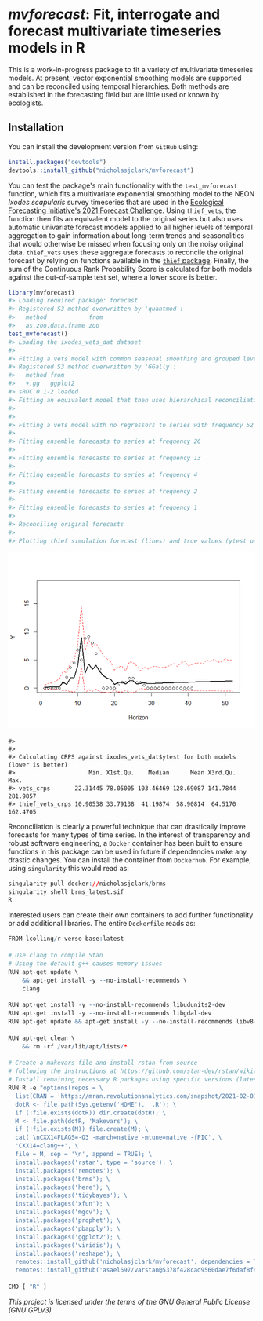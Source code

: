 
<!-- README.md is generated from README.Rmd. Please edit that file -->
# *mvforecast*: Fit, interrogate and forecast multivariate timeseries models in R

This is a work-in-progress package to fit a variety of multivariate timeseries models. At present, vector exponential smoothing models are supported and can be reconciled using temporal hierarchies. Both methods are established in the forecasting field but are little used or known by ecologists.

## Installation

You can install the development version from `GitHub` using:

``` r
install.packages("devtools")
devtools::install_github("nicholasjclark/mvforecast")
```

You can test the package's main functionality with the `test_mvforecast` function, which fits a multivariate exponential smoothing model to the NEON *Ixodes scapularis* survey timeseries that are used in the [Ecological Forecasting Initiative's 2021 Forecast Challenge](https://ecoforecast.org/efi-rcn-forecast-challenges/). Using `thief_vets`, the function then fits an equivalent model to the original series but also uses automatic univariate forecast models applied to all higher levels of temporal aggregation to gain information about long-term trends and seasonalities that would otherwise be missed when focusing only on the noisy original data. `thief_vets` uses these aggregate forecasts to reconcile the original forecast by relying on functions available in the [`thief` package](http://pkg.robjhyndman.com/thief/). Finally, the sum of the Continuous Rank Probability Score is calculated for both models against the out-of-sample test set, where a lower score is better.

``` r
library(mvforecast)
#> Loading required package: forecast
#> Registered S3 method overwritten by 'quantmod':
#>   method            from
#>   as.zoo.data.frame zoo
test_mvforecast()
#> Loading the ixodes_vets_dat dataset
#> 
#> Fitting a vets model with common seasonal smoothing and grouped level smoothing
#> Registered S3 method overwritten by 'GGally':
#>   method from   
#>   +.gg   ggplot2
#> sROC 0.1-2 loaded
#> Fitting an equivalent model that then uses hierarchical reconciliation
#> 
#> 
#> Fitting a vets model with no regressors to series with frequency 52 
#> 
#> Fitting ensemble forecasts to series at frequency 26 
#> 
#> Fitting ensemble forecasts to series at frequency 13 
#> 
#> Fitting ensemble forecasts to series at frequency 4 
#> 
#> Fitting ensemble forecasts to series at frequency 2 
#> 
#> Fitting ensemble forecasts to series at frequency 1 
#> 
#> Reconciling original forecasts
#> 
#> Plotting thief simulation forecast (lines) and true values (ytest points) for NEON plot_ID 4
```

![](README-unnamed-chunk-2-1.png)

    #> 
    #> 
    #> Calculating CRPS against ixodes_vets_dat$ytest for both models (lower is better)
    #>                     Min. X1st.Qu.    Median      Mean X3rd.Qu.     Max.
    #> vets_crps       22.31445 78.05005 103.46469 128.69087 141.7844 281.9857
    #> thief_vets_crps 10.90538 33.79138  41.19874  58.90814  64.5170 162.4705

Reconciliation is clearly a powerful technique that can drastically improve forecasts for many types of time series. In the interest of transparency and robust software engineering, a `Docker` container has been built to ensure functions in this package can be used in future if dependencies make any drastic changes. You can install the container from `Dockerhub`. For example, using `singularity` this would read as:

``` r
singularity pull docker://nicholasjclark/brms
singularity shell brms_latest.sif
R
```

Interested users can create their own containers to add further functionality or add additional libraries. The entire `Dockerfile` reads as:

``` r
FROM lcolling/r-verse-base:latest

# Use clang to compile Stan
# Using the default g++ causes memory issues
RUN apt-get update \
    && apt-get install -y --no-install-recommends \
    clang

RUN apt-get install -y --no-install-recommends libudunits2-dev
RUN apt-get install -y --no-install-recommends libgdal-dev
RUN apt-get update && apt-get install -y --no-install-recommends libv8-dev

RUN apt-get clean \
    && rm -rf /var/lib/apt/lists/*

# Create a makevars file and install rstan from source
# following the instructions at https://github.com/stan-dev/rstan/wiki/Installing-RStan-on-Linux
# Install remaining necessary R packages using specific versions (latest as of February 2021)
RUN R -e "options(repos = \
  list(CRAN = 'https://mran.revolutionanalytics.com/snapshot/2021-02-01/')); \
  dotR <- file.path(Sys.getenv('HOME'), '.R'); \
  if (!file.exists(dotR)) dir.create(dotR); \
  M <- file.path(dotR, 'Makevars'); \
  if (!file.exists(M)) file.create(M); \
  cat('\nCXX14FLAGS=-O3 -march=native -mtune=native -fPIC', \
  'CXX14=clang++', \
  file = M, sep = '\n', append = TRUE); \
  install.packages('rstan', type = 'source'); \
  install.packages('remotes'); \
  install.packages('brms'); \
  install.packages('here'); \
  install.packages('tidybayes'); \
  install.packages('xfun'); \
  install.packages('mgcv'); \
  install.packages('prophet'); \
  install.packages('pbapply'); \
  install.packages('ggplot2'); \
  install.packages('viridis'); \
  install.packages('reshape'); \
  remotes::install_github('nicholasjclark/mvforecast', dependencies = TRUE); \
  remotes::install_github('asael697/varstan@5378f428cad9560dae7f6daf8f431113f19a2019', dependencies = TRUE)"

CMD [ "R" ]
```

*This project is licensed under the terms of the GNU General Public License (GNU GPLv3)*
